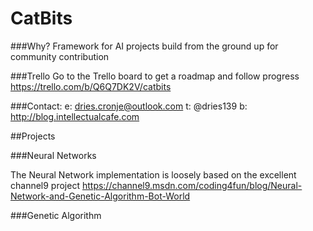 # CatBits


###Why?
Framework for AI projects build from the ground up for community contribution

###Trello
Go to the Trello board to get a roadmap and follow progress
https://trello.com/b/Q6Q7DK2V/catbits

###Contact:
e: dries.cronje@outlook.com
t: @dries139
b: http://blog.intellectualcafe.com

##Projects



###Neural Networks

The Neural Network implementation is loosely based on the excellent channel9 project
https://channel9.msdn.com/coding4fun/blog/Neural-Network-and-Genetic-Algorithm-Bot-World

<script src="https://gist.github.com/f717eb7682a6978d5406.git"></script>


###Genetic Algorithm

